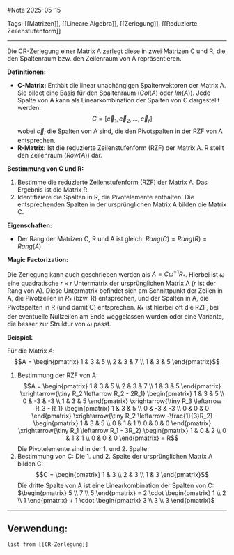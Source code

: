 #Note
2025-05-15

Tags: [[Matrizen]], [[Lineare Algebra]], [[Zerlegung]], [[Reduzierte Zeilenstufenform]]

---

Die CR-Zerlegung einer Matrix A zerlegt diese in zwei Matrizen C und R, die den Spaltenraum bzw. den Zeilenraum von A repräsentieren.

**Definitionen:**

* **C-Matrix:** Enthält die linear unabhängigen Spaltenvektoren der Matrix A. Sie bildet eine Basis für den Spaltenraum ($Col(A)$ oder $Im(A)$). Jede Spalte von A kann als Linearkombination der Spalten von C dargestellt werden.
    $$C = [\vec{c}_1, \vec{c}_2, \dots, \vec{c}_r]$$
    wobei $\vec{c}_i$ die Spalten von A sind, die den Pivotspalten in der RZF von A entsprechen.
* **R-Matrix:** Ist die reduzierte Zeilenstufenform (RZF) der Matrix A. R stellt den Zeilenraum ($Row(A)$) dar.

**Bestimmung von C und R:**

1.  Bestimme die reduzierte Zeilenstufenform (RZF) der Matrix A. Das Ergebnis ist die Matrix R.
2.  Identifiziere die Spalten in R, die Pivotelemente enthalten. Die entsprechenden Spalten in der ursprünglichen Matrix A bilden die Matrix C.

**Eigenschaften:**

* Der Rang der Matrizen C, R und A ist gleich: $Rang(C) = Rang(R) = Rang(A)$.

**Magic Factorization:**

Die Zerlegung kann auch geschrieben werden als $A = C \omega^{-1} R_*$.
Hierbei ist $\omega$ eine quadratische $r \times r$ Untermatrix der ursprünglichen Matrix A ($r$ ist der Rang von A). Diese Untermatrix befindet sich am Schnittpunkt der Zeilen in A, die Pivotzeilen in $R_*$ (bzw. R) entsprechen, und der Spalten in A, die Pivotspalten in R (und damit C) entsprechen. $R_*$ ist hierbei oft die RZF, bei der eventuelle Nullzeilen am Ende weggelassen wurden oder eine Variante, die besser zur Struktur von $\omega$ passt.

**Beispiel:**

Für die Matrix $A$:
$$A = \begin{pmatrix} 1 & 3 & 5 \\ 2 & 3 & 7 \\ 1 & 3 & 5 \end{pmatrix}$$

1.  Bestimmung der RZF von A:
    $$A = \begin{pmatrix} 1 & 3 & 5 \\ 2 & 3 & 7 \\ 1 & 3 & 5 \end{pmatrix} \xrightarrow{\tiny R_2 \leftarrow R_2 - 2R_1} \begin{pmatrix} 1 & 3 & 5 \\ 0 & -3 & -3 \\ 1 & 3 & 5 \end{pmatrix} \xrightarrow{\tiny R_3 \leftarrow R_3 - R_1} \begin{pmatrix} 1 & 3 & 5 \\ 0 & -3 & -3 \\ 0 & 0 & 0 \end{pmatrix} \xrightarrow{\tiny R_2 \leftarrow -\frac{1}{3}R_2} \begin{pmatrix} 1 & 3 & 5 \\ 0 & 1 & 1 \\ 0 & 0 & 0 \end{pmatrix} \xrightarrow{\tiny R_1 \leftarrow R_1 - 3R_2} \begin{pmatrix} 1 & 0 & 2 \\ 0 & 1 & 1 \\ 0 & 0 & 0 \end{pmatrix} = R$$
    Die Pivotelemente sind in der 1. und 2. Spalte.
2.  Bestimmung von C:
    Die 1. und 2. Spalte der ursprünglichen Matrix A bilden C:
    $$C = \begin{pmatrix} 1 & 3 \\ 2 & 3 \\ 1 & 3 \end{pmatrix}$$
    Die dritte Spalte von A ist eine Linearkombination der Spalten von C: $\begin{pmatrix} 5 \\ 7 \\ 5 \end{pmatrix} = 2 \cdot \begin{pmatrix} 1 \\ 2 \\ 1 \end{pmatrix} + 1 \cdot \begin{pmatrix} 3 \\ 3 \\ 3 \end{pmatrix}$

---

## Verwendung:

```dataview
list from [[CR-Zerlegung]]
```
